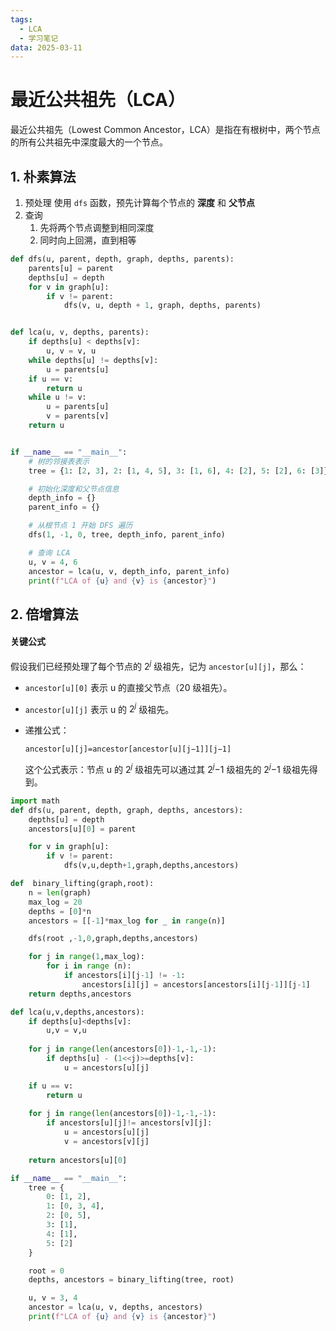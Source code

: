 ```yaml
---
tags:
  - LCA
  - 学习笔记
data: 2025-03-11
---
```

# 最近公共祖先（LCA）

最近公共祖先（Lowest Common Ancestor，LCA）是指在有根树中，两个节点的所有公共祖先中深度最大的一个节点。

## 1. 朴素算法

1. 预处理
	使用 `dfs` 函数，预先计算每个节点的 **深度** 和 **父节点**
2. 查询
	1. 先将两个节点调整到相同深度
	2. 同时向上回溯，直到相等
```python
def dfs(u, parent, depth, graph, depths, parents):
    parents[u] = parent
    depths[u] = depth
    for v in graph[u]:
        if v != parent:
            dfs(v, u, depth + 1, graph, depths, parents)


def lca(u, v, depths, parents):
    if depths[u] < depths[v]:
        u, v = v, u
    while depths[u] != depths[v]:
        u = parents[u]
    if u == v:
        return u
    while u != v:
        u = parents[u]
        v = parents[v]
    return u


if __name__ == "__main__":
    # 树的邻接表表示
    tree = {1: [2, 3], 2: [1, 4, 5], 3: [1, 6], 4: [2], 5: [2], 6: [3]}

    # 初始化深度和父节点信息
    depth_info = {}
    parent_info = {}

    # 从根节点 1 开始 DFS 遍历
    dfs(1, -1, 0, tree, depth_info, parent_info)

    # 查询 LCA
    u, v = 4, 6
    ancestor = lca(u, v, depth_info, parent_info)
    print(f"LCA of {u} and {v} is {ancestor}")

```

## 2. 倍增算法

#### 关键公式

假设我们已经预处理了每个节点的 $2^j$ 级祖先，记为 `ancestor[u][j]`，那么：

- `ancestor[u][0]` 表示 u 的直接父节点（20 级祖先）。
    
- `ancestor[u][j]` 表示 u 的 $2^j$ 级祖先。
    
- 递推公式：
    
    `ancestor[u][j]=ancestor[ancestor[u][j−1]][j−1]`
    
    这个公式表示：节点 u 的 $2^j$ 级祖先可以通过其 $2^j$−1 级祖先的 $2^j$−1 级祖先得到。

```python
import math
def dfs(u, parent, depth, graph, depths, ancestors):
    depths[u] = depth
    ancestors[u][0] = parent

    for v in graph[u]:
        if v != parent:
            dfs(v,u,depth+1,graph,depths,ancestors)

def  binary_lifting(graph,root):
    n = len(graph)
    max_log = 20
    depths = [0]*n
    ancestors = [[-1]*max_log for _ in range(n)]

    dfs(root ,-1,0,graph,depths,ancestors)

    for j in range(1,max_log):
        for i in range (n):
            if ancestors[i][j-1] != -1:
                ancestors[i][j] = ancestors[ancestors[i][j-1]][j-1]
    return depths,ancestors

def lca(u,v,depths,ancestors):
    if depths[u]<depths[v]:
        u,v = v,u
    
    for j in range(len(ancestors[0])-1,-1,-1):
        if depths[u] - (1<<j)>=depths[v]:
            u = ancestors[u][j]

    if u == v:
        return u
    
    for j in range(len(ancestors[0])-1,-1,-1):
        if ancestors[u][j]!= ancestors[v][j]:
            u = ancestors[u][j]
            v = ancestors[v][j]
    
    return ancestors[u][0] 

if __name__ == "__main__":
    tree = {
        0: [1, 2],
        1: [0, 3, 4],
        2: [0, 5],
        3: [1],
        4: [1],
        5: [2]
    }

    root = 0
    depths, ancestors = binary_lifting(tree, root)

    u, v = 3, 4
    ancestor = lca(u, v, depths, ancestors)
    print(f"LCA of {u} and {v} is {ancestor}")

```